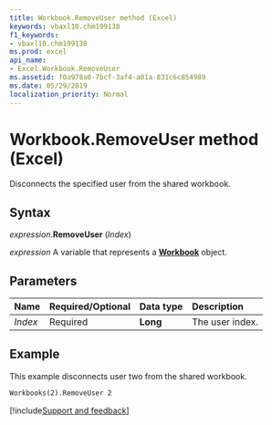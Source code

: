 ```yaml
---
title: Workbook.RemoveUser method (Excel)
keywords: vbaxl10.chm199138
f1_keywords:
- vbaxl10.chm199138
ms.prod: excel
api_name:
- Excel.Workbook.RemoveUser
ms.assetid: f0a978a0-7bcf-3af4-a01a-831c6c854989
ms.date: 05/29/2019
localization_priority: Normal
---
```



# Workbook.RemoveUser method (Excel)

Disconnects the specified user from the shared workbook.


## Syntax

_expression_.**RemoveUser** (_Index_)

_expression_ A variable that represents a **[Workbook](Excel.Workbook.md)** object.


## Parameters

|Name|Required/Optional|Data type|Description|
|:-----|:-----|:-----|:-----|
| _Index_|Required| **Long**|The user index.|

## Example

This example disconnects user two from the shared workbook.

```vb
Workbooks(2).RemoveUser 2
```



[!include[Support and feedback](~/includes/feedback-boilerplate.md)]